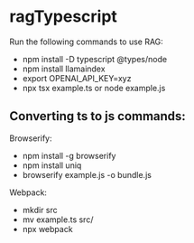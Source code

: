 # ragTypescript

Run the following commands to use RAG:

* npm install -D typescript @types/node
* npm install llamaindex
* export OPENAI_API_KEY=xyz
* npx tsx example.ts or node example.js 


## Converting ts to js commands:
Browserify:

* npm install -g browserify
* npm install uniq
* browserify example.js -o bundle.js

Webpack:

* mkdir src
* mv example.ts src/
* npx webpack







